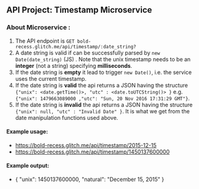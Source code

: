 ## API Project: Timestamp Microservice

### About Microservice :

1. The API endpoint is `GET bold-recess.glitch.me/api/timestamp/:date_string?`
2. A date string is valid if can be successfully parsed by `new Date(date_string)` (JS) . Note that the unix timestamp needs to be an **integer** (not a string) specifying **milliseconds**.
3. If the date string is **empty** it lead to trigger `new Date()`, i.e. the service uses the current timestamp.
4. If the date string is **valid** the api returns a JSON having the structure 
`{"unix": <date.getTime()>, "utc" : <date.toUTCString()> }`
e.g. `{"unix": 1479663089000 ,"utc": "Sun, 20 Nov 2016 17:31:29 GMT"}`.
5. If the date string is **invalid** the api returns a JSON having the structure `{"unix": null, "utc" : "Invalid Date" }`. It is what we get from the date manipulation functions used above.

#### Example usage:
* https://bold-recess.glitch.me/api/timestamp/2015-12-15
* https://bold-recess.glitch.me/api/timestamp/1450137600000

#### Example output:
* { "unix": 1450137600000, "natural": "December 15, 2015" }
